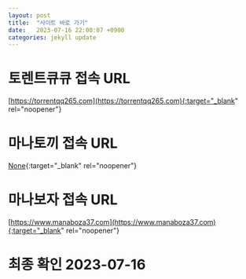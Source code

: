 ```yaml
---
layout: post
title:  "사이트 바로 가기"
date:   2023-07-16 22:00:07 +0900
categories: jekyll update
---
```

# 토렌트큐큐 접속 URL
[https://torrentqq265.com](https://torrentqq265.com){:target="_blank" rel="noopener"}

# 마나토끼 접속 URL
[None](None){:target="_blank" rel="noopener"}

# 마나보자 접속 URL
[https://www.manaboza37.com](https://www.manaboza37.com){:target="_blank" rel="noopener"}

# 최종 확인 2023-07-16

[torrentqq]: https://torrentqq265.com
[manatoki]: None
[manaboza]: https://www.manaboza37.com